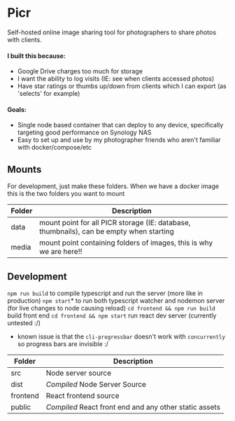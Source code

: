 # Picr

Self-hosted online image sharing tool for photographers to share photos with clients.

#### I built this because:
- Google Drive charges too much for storage
- I want the ability to log visits (IE: see when clients accessed photos)
- Have star ratings or thumbs up/down from clients which I can export (as 'selects' for example)

#### Goals:
- Single node based container that can deploy to any device, specifically targeting good performance on Synology NAS
- Easy to set up and use by my photographer friends who aren't familiar with docker/compose/etc

## Mounts

For development, just make these folders.
When we have a docker image this is the two folders you want to mount

| Folder | Description                                                                             |
|--------|-----------------------------------------------------------------------------------------|
| data   | mount point for all PICR storage (IE: database, thumbnails), can be empty when starting |
| media  | mount point containing folders of images, this is why we are here!!                     |


## Development

`npm run build` to compile typescript and run the server (more like in production)
`npm start`* to run both typescript watcher and nodemon server (for live changes to node causing reload)
`cd frontend && npm run build` build front end
`cd frontend && npm start` run react dev server (currently untested :/)
* known issue is that the `cli-progressbar` doesn't work with `concurrently` so progress bars are invisible :/

| Folder   | Description                                            |
|----------|--------------------------------------------------------|
| src      | Node server source                                     |
| dist     | *Compiled* Node Server Source                          |
| frontend | React frontend source                                  |
| public   | *Compiled* React front end and any other static assets |
